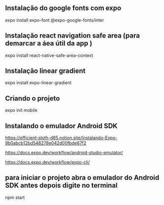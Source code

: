 
## Instalação do google fonts com expo
expo install expo-font @expo-google-fonts/inter

## Instalação react navigation safe area (para demarcar a áea útil da app )
expo install react-native-safe-area-context

## Instalação linear gradient
expo install expo-linear-gradient

## Criando o projeto
expo init mobile

## Instalando o emulador Android SDK
https://efficient-sloth-d85.notion.site/Instalando-Expo-9b0abcb12bd548278e042d00fbde67f2

https://docs.expo.dev/workflow/android-studio-emulator/

https://docs.expo.dev/workflow/expo-cli/

## para iniciar o projeto abra o emulador do Android SDK antes depois digite no terminal
npm start